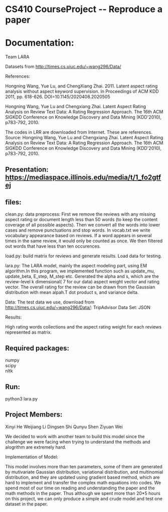 # CS410 CourseProject -- Reproduce a paper

# Documentation:

Team LARA

Datasets from http://times.cs.uiuc.edu/~wang296/Data/

References: 

Hongning Wang, Yue Lu, and ChengXiang Zhai. 2011. Latent aspect rating analysis without aspect keyword supervision. In Proceedings of ACM KDD 2011, pp. 618-626. DOI=10.1145/2020408.2020505

Hongning Wang, Yue Lu and Chengxiang Zhai. Latent Aspect Rating Analysis on Review Text Data: A Rating Regression Approach. The 16th ACM SIGKDD Conference on Knowledge Discovery and Data Mining (KDD'2010), p783-792, 2010.

The codes in LRR are downloaded from Internet. These are references. Source: Hongning Wang, Yue Lu and Chengxiang Zhai. Latent Aspect Rating Analysis on Review Text Data: A Rating Regression Approach. The 16th ACM SIGKDD Conference on Knowledge Discovery and Data Mining (KDD'2010), p783-792, 2010.




## Presentation: https://mediaspace.illinois.edu/media/t/1_fo2gtfej

## files:

clean.py: 
data preprocess: First we remove the reviews with any missing aspect rating or document length less than 50 words (to keep the content coverage of all possible aspects).  Then we  convert all the words into lower cases and remove punctuations and stop words.  In vocab.txt we write vocabulary appearance based on reviews. If a word appears in several times in the same review, it would only be counted as once.  We then filtered out words that have less than ten occurences.  <br>

load.py: build matrix for reviews and generate results. Load data for testing.

lara.py: The LARA model, mainly the aspect modeling part, using EM algorithm.In this program, we implemented function such as update_mu, update_beta, E_step, M_step etc. Gererated the alpha and s, which are the review-level k dimensional( 7 for our data) aspect weight vector and rating vector. The overall rating for the review can be drawn from the Gaussian distribution with mean alpah.T dot product s, and variance delta. 

Data: The test data we use, download from http://times.cs.uiuc.edu/~wang296/Data/: TripAdvisor Data Set: JSON

Results:

High rating words collections and the aspect rating weight for each reviews represented as matrix.

## Required packages:
numpy <br>
scipy <br>
nltk

## Run:
python3 lara.py

## Project Members:
Xinyi He
Weijiang Li
Dingsen Shi 
Qunyu Shen
Ziyuan Wei

We decided to work with another team to build this model since the challenge we were facing when trying to understand the methods and alogrithm are extremely hard. 

Implementation of Model:

This model involves more than ten parameters, some of them are generated by mutivariate Gaussian distribution, variational distribution, and multinomial distribution, and they are updated using gradient based method, which are hard to implement and transfer the complex math equations into codes.
We spend most of our time on reading and understanding the paper and the math methods in the paper. Thus although we spent more than 20*5 hours on this project, we can only produce a simple and crude model and test one dataset in the paper.

